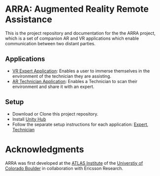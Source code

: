 # ARRA: Augmented Reality Remote Assistance
This is the project repository and documentation for the the ARRA project, which is a set of companion AR and VR applications which enable communication between two distant parties.

## Applications
- [VR Expert Application](./VR-Expert-App): Enables a user to immerse themselves in the environment of the technician they are assisting.
- [AR Technician Application](./Hololens-Novice-App): Enables a Technician to scan their environment and share it with an expert.

## Setup
- Download or Clone this project repository.
- Install [Unity Hub](https://unity3d.com/get-unity/download)
- Follow the separate setup instructions for each application: [Expert](./VR-Expert-App), [Technician](./Hololens-Novice-App)

# Acknowledgments
ARRA was first developed at the [ATLAS Institute](https://www.colorado.edu/atlas/) of the [Universtiy of Colorado Boulder](https://www.colorado.edu/) in collaboration with Ericsson Research.

